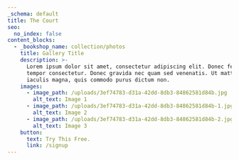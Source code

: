 ```yaml
---
_schema: default
title: The Court
seo:
  no_index: false
content_blocks:
  - _bookshop_name: collection/photos
    title: Gallery Title
    description: >-
      Lorem ipsum dolor sit amet, consectetur adipiscing elit. Donec fermentum
      tempor consectetur. Donec gravida nec quam sed venenatis. Ut mattis
      iaculis magna, quis commodo purus dictum non.
    images:
      - image_path: /uploads/3ef74783-d31a-42dd-8db3-84862581d84b.jpg
        alt_text: Image 1
      - image_path: /uploads/3ef74783-d31a-42dd-8db3-84862581d84b-1.jpg
        alt_text: Image 2
      - image_path: /uploads/3ef74783-d31a-42dd-8db3-84862581d84b-2.jpg
        alt_text: Image 3
    button:
      text: Try This Free.
      link: /signup
---
```

